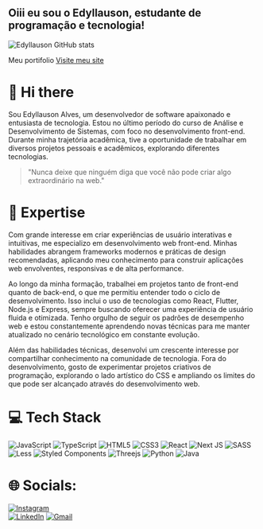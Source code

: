 ## Oiii eu sou o Edyllauson, estudante de programação e tecnologia!

![Edyllauson GitHub stats](https://github-readme-stats.vercel.app/api?username=Edyllauson&show_icons=true&theme=radical)

Meu portifolio 
<a href="https://edyllausonwebcom.godaddysites.com">Visite meu site</a>

# 👋 Hi there
Sou Edyllauson Alves, um desenvolvedor de software apaixonado e entusiasta de tecnologia. Estou no último período do curso de Análise e Desenvolvimento de Sistemas, com foco no desenvolvimento front-end. Durante minha trajetória acadêmica, tive a oportunidade de trabalhar em diversos projetos pessoais e acadêmicos, explorando diferentes tecnologias.

> "Nunca deixe que ninguém diga que você não pode criar algo extraordinário na web." 

# 🚀 Expertise

Com grande interesse em criar experiências de usuário interativas e intuitivas, me especializo em desenvolvimento web front-end. Minhas habilidades abrangem frameworks modernos e práticas de design recomendadas, aplicando meu conhecimento para construir aplicações web envolventes, responsivas e de alta performance.

Ao longo da minha formação, trabalhei em projetos tanto de front-end quanto de back-end, o que me permitiu entender todo o ciclo de desenvolvimento. Isso inclui o uso de tecnologias como React, Flutter, Node.js e Express, sempre buscando oferecer uma experiência de usuário fluida e otimizada. Tenho orgulho de seguir os padrões de desempenho web e estou constantemente aprendendo novas técnicas para me manter atualizado no cenário tecnológico em constante evolução.

Além das habilidades técnicas, desenvolvi um crescente interesse por compartilhar conhecimento na comunidade de tecnologia. Fora do desenvolvimento, gosto de experimentar projetos criativos de programação, explorando o lado artístico do CSS e ampliando os limites do que pode ser alcançado através do desenvolvimento web.
# 💻 Tech Stack

![JavaScript](https://img.shields.io/badge/javascript-%23323330.svg?style=for-the-badge&logo=javascript&logoColor=%23F7DF1E) 
![TypeScript](https://img.shields.io/badge/typescript-%23007ACC.svg?style=for-the-badge&logo=typescript&logoColor=white) 
![HTML5](https://img.shields.io/badge/html5-%23E34F26.svg?style=for-the-badge&logo=html5&logoColor=white) 
![CSS3](https://img.shields.io/badge/css3-%231572B6.svg?style=for-the-badge&logo=css3&logoColor=white) 
![React](https://img.shields.io/badge/react-%2320232a.svg?style=for-the-badge&logo=react&logoColor=%2361DAFB) 
![Next JS](https://img.shields.io/badge/Next-black?style=for-the-badge&logo=next.js&logoColor=white)
![SASS](https://img.shields.io/badge/SASS-hotpink.svg?style=for-the-badge&logo=SASS&logoColor=white) 
![Less](https://img.shields.io/badge/less-2B4C80?style=for-the-badge&logo=less&logoColor=white) 
![Styled Components](https://img.shields.io/badge/styled--components-DB7093?style=for-the-badge&logo=styled-components&logoColor=white) 
![Threejs](https://img.shields.io/badge/threejs-black?style=for-the-badge&logo=three.js&logoColor=white) 
![Python](https://img.shields.io/badge/python-%2314354C.svg?style=for-the-badge&logo=python&logoColor=white)
![Java](https://img.shields.io/badge/java-%23ED8B00.svg?style=for-the-badge&logo=java&logoColor=white)


# 🌐 Socials:
[![Instagram](https://img.shields.io/badge/Instagram-%23E4405F.svg?logo=Instagram&logoColor=white)](https://www.instagram.com/edyllauson__)  
[![LinkedIn](https://img.shields.io/badge/LinkedIn-%230077B5.svg?logo=linkedin&logoColor=white)](https://www.linkedin.com/in/edyllauson-alves-370b82289/)
[![Gmail](https://img.shields.io/badge/Gmail-D14836?logo=gmail&logoColor=white)](mailto:edyllauson.computerscience@gmail.com)


